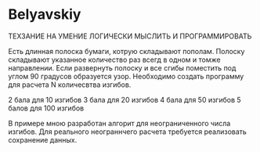 # Belyavskiy

ТЕХЗАНИЕ НА УМЕНИЕ ЛОГИЧЕСКИ МЫСЛИТЬ И ПРОГРАММИРОВАТЬ

Есть длинная полоска бумаги, котрую складывают пополам. Полоску складывают указанное количество раз всегд в одном и томже направлении.
Если развернуть полоску и все сгибы поместить под углом 90 градусов образуется узор. Необходимо создать программу для расчета N количесвтва изгибов.

2 бала для 10 изгибов
3 бала для 20 изгибов
4 бала для 50 изгибов
5 балов для 100 изгибов

В примере мною разработан алгорит для неограниченного числа изгибов. Для реального неограннчего расчета требуется реализовать сохранение данных.
